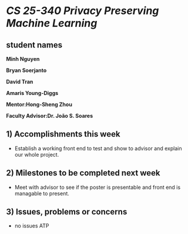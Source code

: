 # *CS 25-340 Privacy Preserving Machine Learning*

## student names
**Minh Nguyen**

**Bryan Soerjanto** 

**David Tran**

**Amaris Young-Diggs**

**Mentor:Hong-Sheng Zhou**

**Faculty Advisor:Dr. João S. Soares**

## 1) Accomplishments this week ##
   - Establish a working front end to test and show to advisor and explain our whole project.
## 2) Milestones to be completed next week ##
   - Meet with advisor to see if the poster is presentable and front end is managable to present.

## 3) Issues, problems or concerns ##
   - no issues ATP
   
